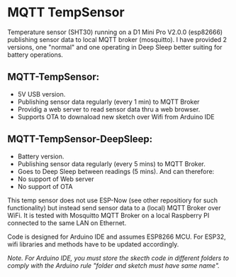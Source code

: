 # MQTT TempSensor
Temperature sensor (SHT30) running on a D1 Mini Pro V2.0.0 (esp82666) publishing sensor data to local MQTT broker (mosquitto). I have provided 2 versions, one "normal" and one operating in Deep Sleep better suiting for battery operations.

## MQTT-TempSensor:
- 5V USB version.
- Publishing sensor data regularly (every 1 min) to MQTT Broker
- Providig a web server to read sensor data thru a web browser.
- Supports OTA to downaload new sketch over Wifi from Arduino IDE

## MQTT-TempSensor-DeepSleep:
- Battery version.
- Publishing sensor data regularly (every 5 mins) to MQTT Broker.
- Goes to Deep Sleep between readings (5 mins). And can therefore:
- No support of Web server
- No support of OTA

This temp sensor does not use ESP-Now (see other repositiory for such functionality) but instead send sensor data to a (local) MQTT Broker over WiFi. It is tested with Mosquitto MQTT Broker on a local Raspberry PI connected to the same LAN on Ethernet.

Code is designed for Arduino IDE and assumes ESP8266 MCU. For ESP32, wifi libraries and methods have to be updated accordingly.

_Note. For Arduino IDE, you must store the skecth code in different folders to comply with the Arduino rule "folder and sketch must have same name"._
